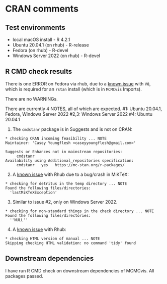 CRAN comments
====

## Test environments
* local macOS install - R 4.2.1
* Ubuntu 20.04.1 (on rhub) - R-release
* Fedora (on rhub) - R-devel
* Windows Server 2022 (on rhub) - R-devel


## R CMD check results

There is one ERROR on Fedora via rhub, due to a [known issue](https://github.com/r-hub/rhub/issues/540) with `V8`, which is required for an `rstan` install (which is in `MCMCvis` Imports).

There are no WARNINGs.

There are currently 4 NOTES, all of which are expected.
#1: Ubuntu 20.04.1, Fedora, Windows Server 2022
#2,3: Windows Server 2022
#4: Ubuntu 20.04.1

1) The `cmdstanr` package is in Suggests and is not on CRAN:

```
* checking CRAN incoming feasibility ... NOTE
Maintainer: 'Casey Youngflesh <caseyyoungflesh@gmail.com>'

Suggests or Enhances not in mainstream repositories:
     cmdstanr
Availability using Additional_repositories specification:
     cmdstanr   yes   https://mc-stan.org/r-packages/
```

2) A [known issue](https://github.com/r-hub/rhub/issues/503) with Rhub due to a bug/crash in MiKTeX:

```
* checking for detritus in the temp directory ... NOTE
Found the following files/directories:
  'lastMiKTeXException'
```

3) Similar to issue #2, only on Windows Server 2022.
```
* checking for non-standard things in the check directory ... NOTE
Found the following files/directories:
  ''NULL''
```

4) A [known issue](https://github.com/r-hub/rhub/issues/548) with Rhub:

```
* checking HTML version of manual ... NOTE
Skipping checking HTML validation: no command 'tidy' found
```


## Downstream dependencies

I have run R CMD check on downstream dependencies of MCMCvis. All packages passed.
